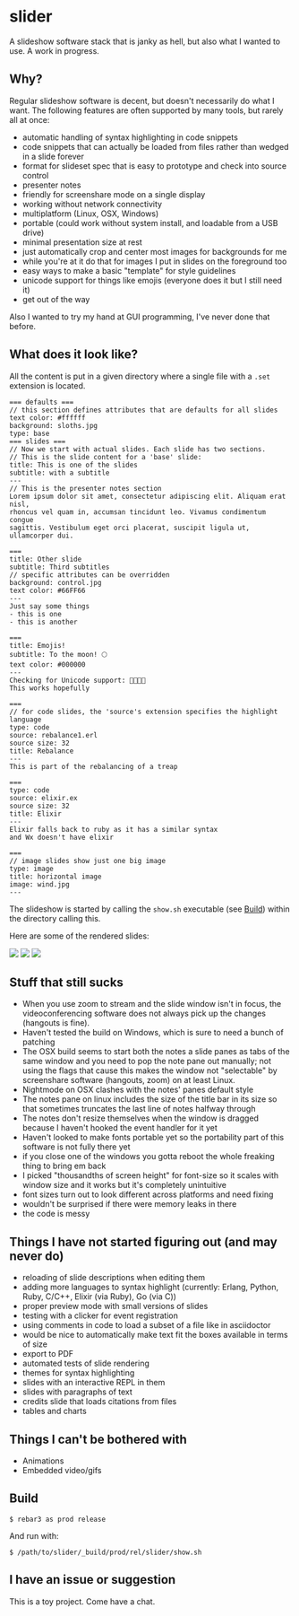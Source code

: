 slider
=====

A slideshow software stack that is janky as hell, but also what I wanted to use.
A work in progress.

Why?
----

Regular slideshow software is decent, but doesn't necessarily do what I want. The following features are often supported by many tools, but rarely all at once:

- automatic handling of syntax highlighting in code snippets
- code snippets that can actually be loaded from files rather than wedged in a slide forever
- format for slideset spec that is easy to prototype and check into source control
- presenter notes
- friendly for screenshare mode on a single display
- working without network connectivity
- multiplatform (Linux, OSX, Windows)
- portable (could work without system install, and loadable from a USB drive)
- minimal presentation size at rest
- just automatically crop and center most images for backgrounds for me
- while you're at it do that for images I put in slides on the foreground too
- easy ways to make a basic "template" for style guidelines
- unicode support for things like emojis (everyone does it but I still need it)
- get out of the way

Also I wanted to try my hand at GUI programming, I've never done that before.

What does it look like?
-----------------------

All the content is put in a given directory where a single file with a `.set` extension is located.

```
=== defaults ===
// this section defines attributes that are defaults for all slides
text color: #ffffff
background: sloths.jpg
type: base
=== slides ===
// Now we start with actual slides. Each slide has two sections.
// This is the slide content for a 'base' slide:
title: This is one of the slides
subtitle: with a subtitle
---
// This is the presenter notes section
Lorem ipsum dolor sit amet, consectetur adipiscing elit. Aliquam erat nisl,
rhoncus vel quam in, accumsan tincidunt leo. Vivamus condimentum congue
sagittis. Vestibulum eget orci placerat, suscipit ligula ut, ullamcorper dui.

===
title: Other slide
subtitle: Third subtitles
// specific attributes can be overridden
background: control.jpg
text color: #66FF66
---
Just say some things
- this is one
- this is another

===
title: Emojis!
subtitle: To the moon! 🌕
text color: #000000
---
Checking for Unicode support: 👩‍👩‍👦‍👦
This works hopefully

===
// for code slides, the 'source's extension specifies the highlight language
type: code
source: rebalance1.erl
source size: 32
title: Rebalance
---
This is part of the rebalancing of a treap

===
type: code
source: elixir.ex
source size: 32
title: Elixir
---
Elixir falls back to ruby as it has a similar syntax
and Wx doesn't have elixir

===
// image slides show just one big image
type: image
title: horizontal image
image: wind.jpg
---

```

The slideshow is started by calling the `show.sh` executable (see [Build](#build)) within the directory calling this.

Here are some of the rendered slides:

![](https://i.imgur.com/d8fOLUm.png)
![](https://i.imgur.com/Kszxes1.png)
![](https://i.imgur.com/UvyLJDw.png)


Stuff that still sucks
----------------------

- When you use zoom to stream and the slide window isn't in focus, the videoconferencing software does not always pick up the changes (hangouts is fine).
- Haven't tested the build on Windows, which is sure to need a bunch of patching
- The OSX build seems to start both the notes a slide panes as tabs of the same window and you need to pop the note pane out manually; not using the flags that cause this makes the window not "selectable" by screenshare software (hangouts, zoom) on at least Linux.
- Nightmode on OSX clashes with the notes' panes default style
- The notes pane on linux includes the size of the title bar in its size so that sometimes truncates the last line of notes halfway through
- The notes don't resize themselves when the window is dragged because I haven't hooked the event handler for it yet
- Haven't looked to make fonts portable yet so the portability part of this software is not fully there yet
- if you close one of the windows you gotta reboot the whole freaking thing to bring em back
- I picked "thousandths of screen height" for font-size so it scales with window size and it works but it's completely unintuitive
- font sizes turn out to look different across platforms and need fixing
- wouldn't be surprised if there were memory leaks in there
- the code is messy

Things I have not started figuring out (and may never do)
---------------------------------------------------------

- reloading of slide descriptions when editing them
- adding more languages to syntax highlight (currently: Erlang, Python, Ruby, C/C++, Elixir (via Ruby), Go (via C))
- proper preview mode with small versions of slides
- testing with a clicker for event registration
- using comments in code to load a subset of a file like in asciidoctor
- would be nice to automatically make text fit the boxes available in terms of size
- export to PDF
- automated tests of slide rendering
- themes for syntax highlighting
- slides with an interactive REPL in them
- slides with paragraphs of text
- credits slide that loads citations from files
- tables and charts

Things I can't be bothered with
-------------------------------

- Animations
- Embedded video/gifs

Build
-----

    $ rebar3 as prod release

And run with:

    $ /path/to/slider/_build/prod/rel/slider/show.sh

I have an issue or suggestion
-----------------------------

This is a toy project. Come have a chat.
